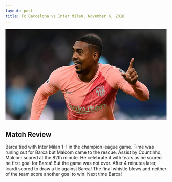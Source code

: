 ```yaml
---
layout: post
title: Fc Barcelona vs Inter Milan, November 6, 2018
---
```


![Malcom photo](/images/firstgoal.jpg)

## Match Review

Barca tied with Inter Milan 1-1 in the champion league game. Time was runing out for Barca but Malcom came to the rescue. Assist by Countinho, Malcom scored at the 82th minute. He celebrate it with tears as he scored he first goal for Barca! But the game was not over. After 4 minutes later, Icardi scored to draw a tie against Barca! The final whistle blows and neither of the team score another goal to win. Next time Barca!
